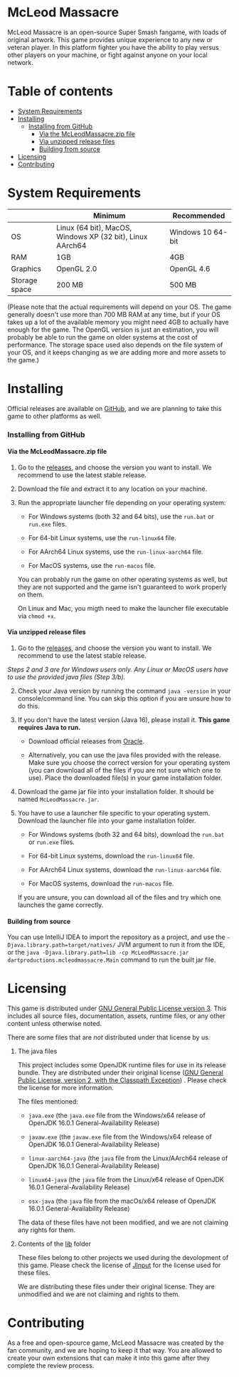 # McLeod Massacre

McLeod Massacre is an open-source Super Smash fangame, with loads of original artwork. This game provides unique
experience to any new or veteran player. In this platform fighter you have the ability to play versus other players on
your machine, or fight against anyone on your local network.

# Table of contents

- [System Requirements](#system-requirements)
- [Installing](#installing)
   - [Installing from GitHub](#installing-from-github)
      - [Via the McLeodMassacre.zip file](#via-the-mcleodmassacrezip-file)
      - [Via unzipped release files](#via-unzipped-release-files)
      - [Building from source](#building-from-source)
- [Licensing](#licensing)
- [Contributing](#contributing)

# System Requirements

||Minimum|Recommended|
|-------------|-------------|-------------|
|OS|Linux (64 bit), MacOS, Windows XP (32 bit), Linux AArch64 | Windows 10 64-bit|
|RAM|1GB|4GB|
|Graphics|OpenGL 2.0|OpenGL 4.6|
|Storage space|200 MB|500 MB|

(Please note that the actual requirements will depend on your OS. The game generally doesn't use more than 700 MB RAM at
any time, but if your OS takes up a lot of the available memory you might need 4GB to actually have enough for the game.
The OpenGL version is just an estimation, you will probably be able to run the game on older systems at the cost of
performance. The storage space used also depends on the file system of your OS, and it keeps changing as we are adding
more and more assets to the game.)

# Installing

Official releases are available on [GitHub](https://github.com/DartProductions/project-MCM/releases), and we are
planning to take this game to other platforms as well.

### Installing from GitHub

#### **Via the McLeodMassacre.zip file**

1. Go to the [releases](https://github.com/DartProductions/project-MCM/releases), and choose the version you want to
   install. We recommend to use the latest stable release.

2. Download the file and extract it to any location on your machine.

3. Run the appropriate launcher file depending on your operating system:

   - For Windows systems (both 32 and 64 bits), use the `run.bat` or `run.exe` files.

   - For 64-bit Linux systems, use the `run-linux64` file.

   - For AArch64 Linux systems, use the `run-linux-aarch64` file.

   - For MacOS systems, use the `run-macos` file.

   You can probably run the game on other operating systems as well, but they are not supported and the game isn't
   guaranteed to work properly on them.

   On Linux and Mac, you migth need to make the launcher file executable via `chmod +x`.

#### **Via unzipped release files**

1. Go to the [releases](https://github.com/DartProductions/project-MCM/releases), and choose the version you want to
   install. We recommend to use the latest stable release.

*Steps 2 and 3 are for Windows users only. Any Linux or MacOS users have to use the provided java files (Step 3/b).*

2. Check your Java version by running the command `java -version` in your console/command line. You can skip this option
   if you are unsure how to do this.

3. If you don't have the latest version (Java 16), please install it. **This game requires Java to run.**

   - Download official releases from [Oracle](https://www.oracle.com/java/technologies/javase-jdk16-downloads.html).

   - Alternatively, you can use the java files provided with the release. Make sure you choose the correct version for
     your operating system (you can download all of the files if you are not sure which one to use). Place the
     downloaded file(s) in your game installation folder.

4. Download the game jar file into your installation folder. It should be named `McLeodMassacre.jar`.

5. You have to use a launcher file specific to your operating system. Download the launcher file into your game
   installation folder.

   - For Windows systems (both 32 and 64 bits), download the `run.bat` or `run.exe` files.

   - For 64-bit Linux systems, download the `run-linux64` file.

   - For AArch64 Linux systems, download the `run-linux-aarch64` file.

   - For MacOS systems, download the `run-macos` file.

   If you are unsure, you can download all of the files and try which one launches the game correctly.

#### **Building from source**

You can use IntelliJ IDEA to import the repository as a project, and use the `-Djava.library.path=target/natives/` JVM
argument to run it from the IDE, or
the `java -Djava.library.path=lib -cp McLeodMassacre.jar dartproductions.mcleodmassacre.Main` command to run the built
jar file.

# Licensing

This game is distributed under [GNU General Public License version 3](https://www.gnu.org/licenses/gpl-3.0.en.html).
This includes all source files, documentation, assets, runtime files, or any other content unless otherwise noted.

There are some files that are _not_ distributed under that license by us.

1. The java files

   This project includes some OpenJDK runtime files for use in its release bundle. They are distributed under their
   original
   license ([GNU General Public License, version 2, with the Classpath Exception](https://openjdk.java.net/legal/gplv2+ce.html))
   . Please check the license for more information.

   The files mentioned:

   - `java.exe` (the `java.exe` file from the Windows/x64 release of OpenJDK 16.0.1 General-Availability Release)

   - `javaw.exe` (the `javaw.exe` file from the Windows/x64 release of OpenJDK 16.0.1 General-Availability Release)

   - `linux-aarch64-java` (the `java` file from the Linux/AArch64 release of OpenJDK 16.0.1 General-Availability
     Release)

   - `linux64-java` (the `java` file from the Linux/x64 release of OpenJDK 16.0.1 General-Availability Release)

   - `osx-java` (the `java` file from the macOs/x64 release of OpenJDK 16.0.1 General-Availability Release)

   The data of these files have not been modified, and we are not claiming any rights for them.

2. Contents of the [lib](https://github.com/DartProductions/project-MCM/tree/engine-dev/src/main/resources/extract/lib)
   folder

   These files belong to other projects we used during the devolopment of this game. Please check the license
   of [JInput](https://jinput.github.io/jinput/) for the license used for these files.

   We are distributing these files under their original license. They are unmodified and we are not claiming and rights
   to them.

# Contributing

As a free and open-spource game, McLeod Massacre was created by the fan community, and we are hoping to keep it that
way. You are allowed to create your own extensions that can make it into this game after they complete the review
process.

